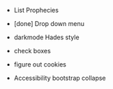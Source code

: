 - List Prophecies
- [done] Drop down menu
- darkmode Hades style
- check boxes
- figure out cookies

- Accessibility bootstrap collapse